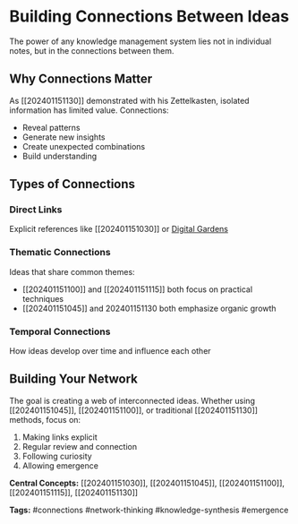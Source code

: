 # Building Connections Between Ideas

The power of any knowledge management system lies not in individual notes, but in the connections between them.

## Why Connections Matter

As [[202401151130]] demonstrated with his Zettelkasten, isolated information has limited value. Connections:

- Reveal patterns
- Generate new insights
- Create unexpected combinations
- Build understanding

## Types of Connections

### Direct Links
Explicit references like [[202401151030]] or [Digital Gardens](202401151045.md)

### Thematic Connections  
Ideas that share common themes:
- [[202401151100]] and [[202401151115]] both focus on practical techniques
- [[202401151045]] and 202401151130 both emphasize organic growth

### Temporal Connections
How ideas develop over time and influence each other

## Building Your Network

The goal is creating a web of interconnected ideas. Whether using [[202401151045]], [[202401151100]], or traditional [[202401151130]] methods, focus on:

1. Making links explicit
2. Regular review and connection
3. Following curiosity
4. Allowing emergence

**Central Concepts:** [[202401151030]], [[202401151045]], [[202401151100]], [[202401151115]], [[202401151130]]

**Tags:** #connections #network-thinking #knowledge-synthesis #emergence